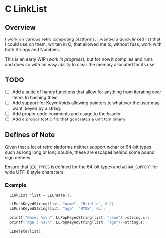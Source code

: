 # C LinkList

## Overview
I work on various retro computing platforms. I wanted a quick linked list that I could use on them, written in C, that allowed me to, without fuss, work with both Strings and Numbers.

This is an early WIP (_work in progress_), but for now it compiles and runs and does so with an easy ability to clear the memory allocated for its use.

## TODO
 - [ ] Add a suite of handy functions that allow for anything from iterating over items to hashing them.
 - [ ] Add support for KeyedVoids allowing pointers to whatever the user may want, keyed by a string.
 - [ ] Add proper code comments and usage to the header
 - [ ] Add a proper test.c file that generates a unit test binary

## Defines of Note
Given that a lot of retro platforms neither support wchar or 64-bit types such as long long or long double, these are escaped behind some pound sign defines.

Ensure that ```BIG_TYPES``` is defined for the 64-bit types and ```WCHAR_SUPPORT``` for wide UTF-8 style characters.

### Example
```c
  LinkList *list = LLCreate();

  LLPushKeyedString(list, "name", "Brielle", 0L);
  LLPushKeyedString(list, "age", "MYOB", 0L);

  printf("Name: %s\n", LLPopKeyedString(list, "name")->string.s);
  printf("Age : %s\n", LLPopKeyedString(list, "age")->string.s);

  LLDelete(list);
```
